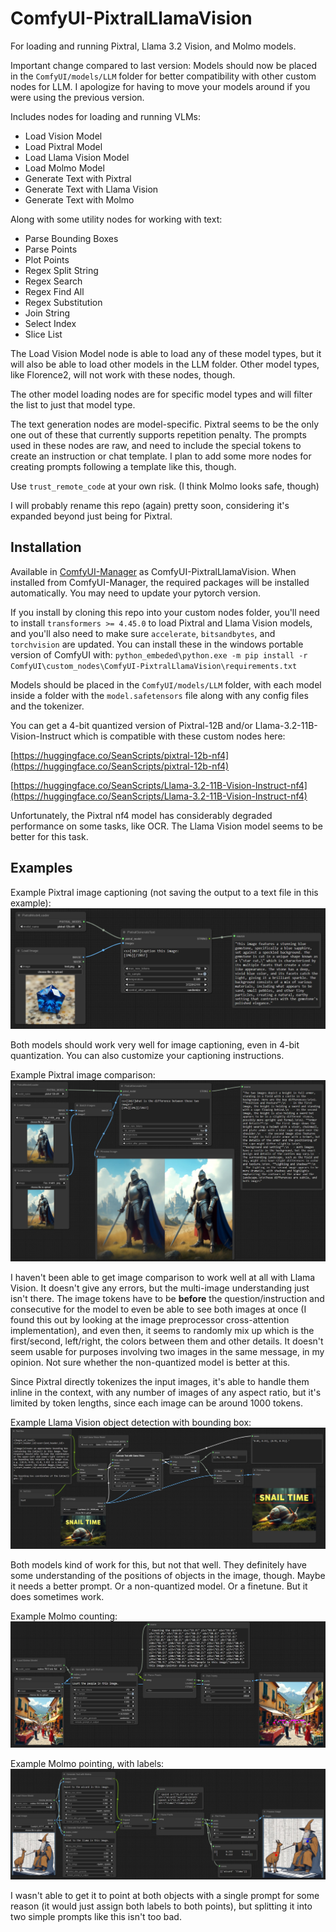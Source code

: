 # ComfyUI-PixtralLlamaVision

For loading and running Pixtral, Llama 3.2 Vision, and Molmo models. 

Important change compared to last version: Models should now be placed in the `ComfyUI/models/LLM` folder for better compatibility with other custom nodes for LLM. I apologize for having to move your models around if you were using the previous version.

Includes nodes for loading and running VLMs:
- Load Vision Model
- Load Pixtral Model
- Load Llama Vision Model
- Load Molmo Model
- Generate Text with Pixtral
- Generate Text with Llama Vision
- Generate Text with Molmo

Along with some utility nodes for working with text:
- Parse Bounding Boxes
- Parse Points
- Plot Points
- Regex Split String
- Regex Search
- Regex Find All
- Regex Substitution
- Join String
- Select Index
- Slice List

The Load Vision Model node is able to load any of these model types, but it will also be able to load other models in the LLM folder. Other model types, like Florence2, will not work with these nodes, though.

The other model loading nodes are for specific model types and will filter the list to just that model type.

The text generation nodes are model-specific. Pixtral seems to be the only one out of these that currently supports repetition penalty. The prompts used in these nodes are raw, and need to include the special tokens to create an instruction or chat template. I plan to add some more nodes for creating prompts following a template like this, though.

Use `trust_remote_code` at your own risk. (I think Molmo looks safe, though)

I will probably rename this repo (again) pretty soon, considering it's expanded beyond just being for Pixtral.

## Installation

Available in [ComfyUI-Manager](https://github.com/ltdrdata/ComfyUI-Manager) as ComfyUI-PixtralLlamaVision. When installed from ComfyUI-Manager, the required packages will be installed automatically. You may need to update your pytorch version.

If you install by cloning this repo into your custom nodes folder, you'll need to install `transformers >= 4.45.0` to load Pixtral and Llama Vision models, and you'll also need to make sure `accelerate`, `bitsandbytes`, and `torchvision` are updated. You can install these in the windows portable version of ComfyUI with:
`python_embeded\python.exe -m pip install -r ComfyUI\custom_nodes\ComfyUI-PixtralLlamaVision\requirements.txt`

Models should be placed in the `ComfyUI/models/LLM` folder, with each model inside a folder with the `model.safetensors` file along with any config files and the tokenizer.

You can get a 4-bit quantized version of Pixtral-12B and/or Llama-3.2-11B-Vision-Instruct which is compatible with these custom nodes here:

[https://huggingface.co/SeanScripts/pixtral-12b-nf4](https://huggingface.co/SeanScripts/pixtral-12b-nf4)

[https://huggingface.co/SeanScripts/Llama-3.2-11B-Vision-Instruct-nf4](https://huggingface.co/SeanScripts/Llama-3.2-11B-Vision-Instruct-nf4)

Unfortunately, the Pixtral nf4 model has considerably degraded performance on some tasks, like OCR. The Llama Vision model seems to be better for this task.

## Examples

Example Pixtral image captioning (not saving the output to a text file in this example):
![Example Pixtral image captioning workflow](examples/pixtral_caption_example.jpg)

Both models should work very well for image captioning, even in 4-bit quantization. You can also customize your captioning instructions.

Example Pixtral image comparison:
![Example Pixtral image comparison workflow](examples/pixtral_comparison_example.jpg)

I haven't been able to get image comparison to work well at all with Llama Vision. It doesn't give any errors, but the multi-image understanding just isn't there. The image tokens have to be **before** the question/instruction and consecutive for the model to even be able to see both images at once (I found this out by looking at the image preprocessor cross-attention implementation), and even then, it seems to randomly mix up which is the first/second, left/right, the colors between them and other details. It doesn't seem usable for purposes involving two images in the same message, in my opinion. Not sure whether the non-quantized model is better at this.

Since Pixtral directly tokenizes the input images, it's able to handle them inline in the context, with any number of images of any aspect ratio, but it's limited by token lengths, since each image can be around 1000 tokens.

Example Llama Vision object detection with bounding box:
![Example Llama Vision object detection with bounding box workflow](examples/llama_vision_bounding_box_example.jpg)

Both models kind of work for this, but not that well. They definitely have some understanding of the positions of objects in the image, though. Maybe it needs a better prompt. Or a non-quantized model. Or a finetune. But it does sometimes work.

Example Molmo counting:
![Example Molmo counting workflow](examples/molmo_count_example.jpg)

Example Molmo pointing, with labels:
![Example Molmo pointing workflow](examples/molmo_multi_pointing_example.jpg)

I wasn't able to get it to point at both objects with a single prompt for some reason (it would just assign both labels to both points), but splitting it into two simple prompts like this isn't too bad.